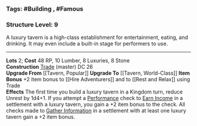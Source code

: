 ### Tags: #Building , #Famous 
### Structure Level: 9

A luxury tavern is a high-class establishment for entertainment, eating, and drinking. It may even include a built-in stage for performers to use.

---

**Lots** 2; **Cost** 48 RP, 10 Lumber, 8 Luxuries, 8 Stone  
**Construction** [Trade](https://2e.aonprd.com/Skills.aspx?ID=31) (master) DC 26  
**Upgrade From** [[Tavern, Popular]]
**Upgrade To** [[Tavern, World-Class]] 
**Item Bonus** +2 item bonus to [[Hire Adventurers]] and to [[Rest and Relax]] using Trade  
**Effects** The first time you build a luxury tavern in a Kingdom turn, reduce Unrest by 1d4+1. If you attempt a [Performance](https://2e.aonprd.com/Skills.aspx?ID=12) check to [Earn Income](https://2e.aonprd.com/Actions.aspx?ID=23) in a settlement with a luxury tavern, you gain a +2 item bonus to the check. All checks made to [Gather Information](https://2e.aonprd.com/Actions.aspx?ID=49) in a settlement with at least one luxury tavern gain a +2 item bonus.